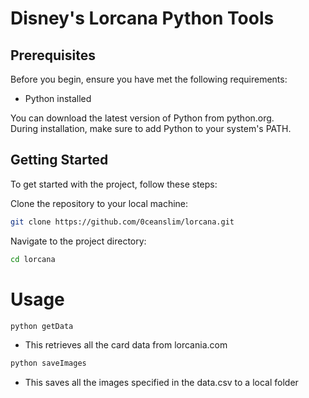 # Disney's Lorcana Python Tools

## Prerequisites

Before you begin, ensure you have met the following requirements:    
- Python installed   

You can download the latest version of Python from python.org.    
During installation, make sure to add Python to your system's PATH.       

## Getting Started

To get started with the project, follow these steps:

Clone the repository to your local machine:

```bash
git clone https://github.com/0ceanslim/lorcana.git
```
Navigate to the project directory:

```bash
cd lorcana
```

# Usage 

```bash
python getData
``` 
- This retrieves all the card data from lorcania.com

```bash
python saveImages
``` 
- This saves all the images specified in the data.csv to a local folder